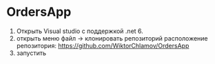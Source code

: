 # OrdersApp
1) Открыть Visual studio с поддержкой .net 6.
2) открыть меню файл -> клонировать репозиторий расположение репозитория: https://github.com/WiktorChlamov/OrdersApp
3) запустить
